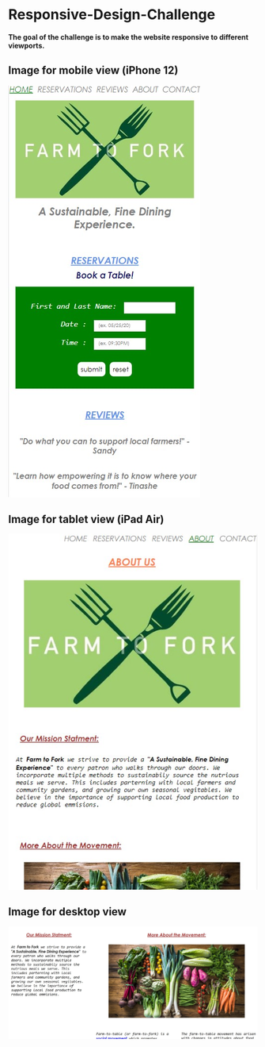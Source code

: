 # Responsive-Design-Challenge

#### The goal of the challenge is to make the website responsive to different viewports.

## Image for mobile view (iPhone 12)
![mobile view for iPhone 12](https://github.com/jykim11/Responsive-Design-Challenge/blob/main/images/mobile.jpg?raw=true)

## Image for tablet view (iPad Air)
![tablet view](https://github.com/jykim11/Responsive-Design-Challenge/blob/main/images/tablets.jpg?raw=true)

## Image for desktop view
![desktop view](https://github.com/jykim11/Responsive-Design-Challenge/blob/main/images/desktop.jpg?raw=true)
